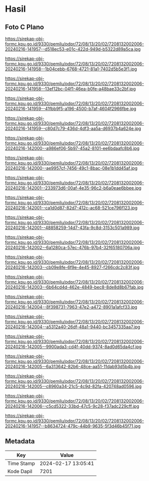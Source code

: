 # Hasil

## Foto C Plano

https://sirekap-obj-formc.kpu.go.id/9330/pemilu/pdpr/72/08/13/20/02/7208132002006-20240216-141957--d518ec53-e01c-422d-949d-b5322d89a5ca.jpg

https://sirekap-obj-formc.kpu.go.id/9330/pemilu/pdpr/72/08/13/20/02/7208132002006-20240216-141958--1b04cebb-6768-4721-81a1-7402d5b5e3f1.jpg

https://sirekap-obj-formc.kpu.go.id/9330/pemilu/pdpr/72/08/13/20/02/7208132002006-20240216-141958--13ef12bc-04f1-46ea-b0fe-a48bae33c2bf.jpg

https://sirekap-obj-formc.kpu.go.id/9330/pemilu/pdpr/72/08/13/20/02/7208132002006-20240216-141959--41fbb9f5-a196-4500-b7af-4604f2966fbe.jpg

https://sirekap-obj-formc.kpu.go.id/9330/pemilu/pdpr/72/08/13/20/02/7208132002006-20240216-141959--c80d7c79-436d-4df3-aa5a-d6937b4a624e.jpg

https://sirekap-obj-formc.kpu.go.id/9330/pemilu/pdpr/72/08/13/20/02/7208132002006-20240216-142000--a986ef06-5b97-45a2-8101-ee6bdaafc8b6.jpg

https://sirekap-obj-formc.kpu.go.id/9330/pemilu/pdpr/72/08/13/20/02/7208132002006-20240216-142000--ae9957cf-7456-49c1-8bac-08e1b1dd45af.jpg

https://sirekap-obj-formc.kpu.go.id/9330/pemilu/pdpr/72/08/13/20/02/7208132002006-20240216-142001--233973d6-00af-4e35-96c2-b6a0eae6bbee.jpg

https://sirekap-obj-formc.kpu.go.id/9330/pemilu/pdpr/72/08/13/20/02/7208132002006-20240216-142001--ca1d0d87-82d7-412c-ac68-521ce796f123.jpg

https://sirekap-obj-formc.kpu.go.id/9330/pemilu/pdpr/72/08/13/20/02/7208132002006-20240216-142001--48858259-14d7-43fa-9c8d-3153c501a989.jpg

https://sirekap-obj-formc.kpu.go.id/9330/pemilu/pdpr/72/08/13/20/02/7208132002006-20240216-142002--6a1280ca-57ec-476b-97b4-32f65180706a.jpg

https://sirekap-obj-formc.kpu.go.id/9330/pemilu/pdpr/72/08/13/20/02/7208132002006-20240216-142003--cb09e8fe-6f9e-4e45-8927-f266cdc2c83f.jpg

https://sirekap-obj-formc.kpu.go.id/9330/pemilu/pdpr/72/08/13/20/02/7208132002006-20240216-142003--6b64cd4d-462e-4849-bec8-8de8d8b67fab.jpg

https://sirekap-obj-formc.kpu.go.id/9330/pemilu/pdpr/72/08/13/20/02/7208132002006-20240216-142004--8f398731-7963-47e2-a472-8901a1afcf33.jpg

https://sirekap-obj-formc.kpu.go.id/9330/pemilu/pdpr/72/08/13/20/02/7208132002006-20240216-142004--a5312a40-26df-48a1-9440-bc3457335aa7.jpg

https://sirekap-obj-formc.kpu.go.id/9330/pemilu/pdpr/72/08/13/20/02/7208132002006-20240216-142005--9900ada3-cd4f-40dd-9374-8ad0d65da4cf.jpg

https://sirekap-obj-formc.kpu.go.id/9330/pemilu/pdpr/72/08/13/20/02/7208132002006-20240216-142005--6a313642-82b6-48ce-aa51-11dab93d5b4b.jpg

https://sirekap-obj-formc.kpu.go.id/9330/pemilu/pdpr/72/08/13/20/02/7208132002006-20240216-142005--c8960a34-21c5-4c9d-82fa-420748ad0596.jpg

https://sirekap-obj-formc.kpu.go.id/9330/pemilu/pdpr/72/08/13/20/02/7208132002006-20240216-142006--c5cd5322-33bd-47c5-9c28-f37adc229cff.jpg

https://sirekap-obj-formc.kpu.go.id/9330/pemilu/pdpr/72/08/13/20/02/7208132002006-20240216-141957--b8634724-479c-44b9-9635-5f3d46b45f71.jpg


## Metadata

| Key        | Value               |
| ---------- | ------------------- |
| Time Stamp | 2024-02-17 13:05:41 |
| Kode Dapil | 7201                |



